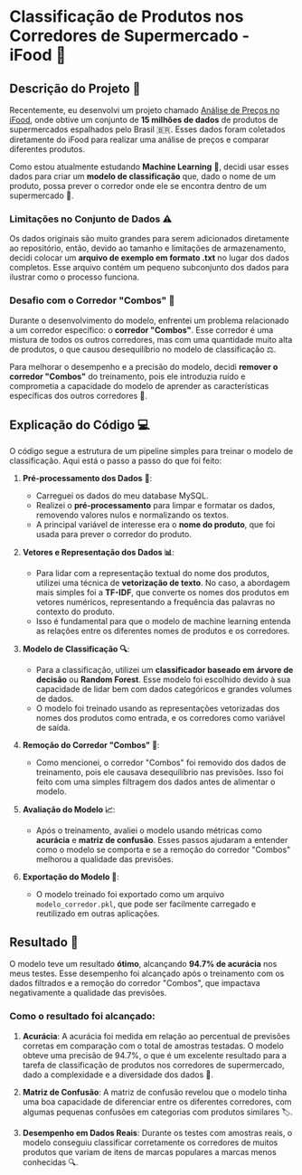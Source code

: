 # Classificação de Produtos nos Corredores de Supermercado - iFood 🛒

## Descrição do Projeto 📝

Recentemente, eu desenvolvi um projeto chamado [Análise de Preços no iFood](https://github.com/theylor999/Analise-de-Precos-no-iFood), onde obtive um conjunto de **15 milhões de dados** de produtos de supermercados espalhados pelo Brasil 🇧🇷. Esses dados foram coletados diretamente do iFood para realizar uma análise de preços e comparar diferentes produtos.

Como estou atualmente estudando **Machine Learning** 🤖, decidi usar esses dados para criar um **modelo de classificação** que, dado o nome de um produto, possa prever o corredor onde ele se encontra dentro de um supermercado 🏪.

### Limitações no Conjunto de Dados ⚠️

Os dados originais são muito grandes para serem adicionados diretamente ao repositório, então, devido ao tamanho e limitações de armazenamento, decidi colocar um **arquivo de exemplo em formato .txt** no lugar dos dados completos. Esse arquivo contém um pequeno subconjunto dos dados para ilustrar como o processo funciona.

### Desafio com o Corredor "Combos" 🚫

Durante o desenvolvimento do modelo, enfrentei um problema relacionado a um corredor específico: o **corredor "Combos"**. Esse corredor é uma mistura de todos os outros corredores, mas com uma quantidade muito alta de produtos, o que causou desequilíbrio no modelo de classificação ⚖️.

Para melhorar o desempenho e a precisão do modelo, decidi **remover o corredor "Combos"** do treinamento, pois ele introduzia ruído e comprometia a capacidade do modelo de aprender as características específicas dos outros corredores 🔧.

## Explicação do Código 💻

O código segue a estrutura de um pipeline simples para treinar o modelo de classificação. Aqui está o passo a passo do que foi feito:

1. **Pré-processamento dos Dados** 🧹:
   - Carreguei os dados do meu database MySQL.
   - Realizei o **pré-processamento** para limpar e formatar os dados, removendo valores nulos e normalizando os textos.
   - A principal variável de interesse era o **nome do produto**, que foi usada para prever o corredor do produto.

2. **Vetores e Representação dos Dados 📊**:
   - Para lidar com a representação textual do nome dos produtos, utilizei uma técnica de **vetorização de texto**. No caso, a abordagem mais simples foi a **TF-IDF**, que converte os nomes dos produtos em vetores numéricos, representando a frequência das palavras no contexto do produto.
   - Isso é fundamental para que o modelo de machine learning entenda as relações entre os diferentes nomes de produtos e os corredores.

3. **Modelo de Classificação 🔍**:
   - Para a classificação, utilizei um **classificador baseado em árvore de decisão** ou **Random Forest**. Esse modelo foi escolhido devido à sua capacidade de lidar bem com dados categóricos e grandes volumes de dados.
   - O modelo foi treinado usando as representações vetorizadas dos nomes dos produtos como entrada, e os corredores como variável de saída.

4. **Remoção do Corredor "Combos" 🚫**:
   - Como mencionei, o corredor "Combos" foi removido dos dados de treinamento, pois ele causava desequilíbrio nas previsões. Isso foi feito com uma simples filtragem dos dados antes de alimentar o modelo.

5. **Avaliação do Modelo 📈**:
   - Após o treinamento, avaliei o modelo usando métricas como **acurácia** e **matriz de confusão**. Esses passos ajudaram a entender como o modelo se comporta e se a remoção do corredor "Combos" melhorou a qualidade das previsões.

6. **Exportação do Modelo 💾**:
   - O modelo treinado foi exportado como um arquivo `modelo_corredor.pkl`, que pode ser facilmente carregado e reutilizado em outras aplicações.

## Resultado 🎯

O modelo teve um resultado **ótimo**, alcançando **94.7% de acurácia** nos meus testes. Esse desempenho foi alcançado após o treinamento com os dados filtrados e a remoção do corredor "Combos", que impactava negativamente a qualidade das previsões.

### Como o resultado foi alcançado:

1. **Acurácia**: A acurácia foi medida em relação ao percentual de previsões corretas em comparação com o total de amostras testadas. O modelo obteve uma precisão de 94.7%, o que é um excelente resultado para a tarefa de classificação de produtos nos corredores de supermercado, dado a complexidade e a diversidade dos dados 🎉.

2. **Matriz de Confusão**: A matriz de confusão revelou que o modelo tinha uma boa capacidade de diferenciar entre os diferentes corredores, com algumas pequenas confusões em categorias com produtos similares 🏷️.

3. **Desempenho em Dados Reais**: Durante os testes com amostras reais, o modelo conseguiu classificar corretamente os corredores de muitos produtos que variam de itens de marcas populares a marcas menos conhecidas 🔍.
